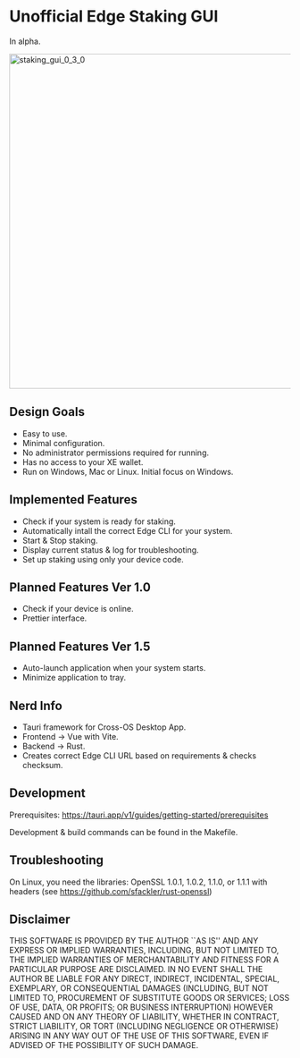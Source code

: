 # Unofficial Edge Staking GUI

In alpha.

<img width="599" alt="staking_gui_0_3_0" src="https://user-images.githubusercontent.com/113918164/233075945-ed3ed2dc-4069-495c-b29d-c95625e125d3.PNG">

## Design Goals
- Easy to use.
- Minimal configuration.
- No administrator permissions required for running.
- Has no access to your XE wallet.
- Run on Windows, Mac or Linux. Initial focus on Windows.

## Implemented Features
- Check if your system is ready for staking.
- Automatically intall the correct Edge CLI for your system.
- Start & Stop staking.
- Display current status & log for troubleshooting.
- Set up staking using only your device code.

## Planned Features Ver 1.0
- Check if your device is online.
- Prettier interface.

## Planned Features Ver 1.5
- Auto-launch application when your system starts.
- Minimize application to tray.

## Nerd Info
- Tauri framework for Cross-OS Desktop App.
- Frontend -> Vue with Vite.
- Backend -> Rust.
- Creates correct Edge CLI URL based on requirements & checks checksum.

## Development

Prerequisites: https://tauri.app/v1/guides/getting-started/prerequisites

Development & build commands can be found in the Makefile.

## Troubleshooting
On Linux, you need the libraries:
OpenSSL 1.0.1, 1.0.2, 1.1.0, or 1.1.1 with headers (see https://github.com/sfackler/rust-openssl)

## Disclaimer
THIS SOFTWARE IS PROVIDED BY THE AUTHOR ``AS IS'' AND ANY EXPRESS OR IMPLIED WARRANTIES, INCLUDING, BUT NOT LIMITED TO, THE IMPLIED WARRANTIES OF MERCHANTABILITY AND FITNESS FOR A PARTICULAR PURPOSE ARE DISCLAIMED. IN NO EVENT SHALL THE AUTHOR BE LIABLE FOR ANY DIRECT, INDIRECT, INCIDENTAL, SPECIAL, EXEMPLARY, OR CONSEQUENTIAL DAMAGES (INCLUDING, BUT NOT LIMITED TO, PROCUREMENT OF SUBSTITUTE GOODS OR SERVICES; LOSS OF USE, DATA, OR PROFITS; OR BUSINESS INTERRUPTION) HOWEVER CAUSED AND ON ANY THEORY OF LIABILITY, WHETHER IN CONTRACT, STRICT LIABILITY, OR TORT (INCLUDING NEGLIGENCE OR OTHERWISE) ARISING IN ANY WAY OUT OF THE USE OF THIS SOFTWARE, EVEN IF ADVISED OF THE POSSIBILITY OF SUCH DAMAGE.
